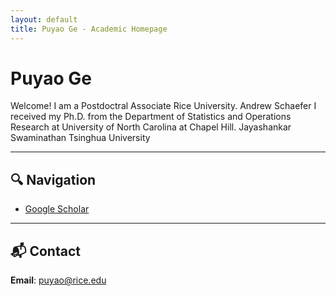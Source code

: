 ```yaml
---
layout: default
title: Puyao Ge - Academic Homepage
---
```


# Puyao Ge

Welcome! I am a Postdoctral Associate Rice University. Andrew Schaefer I received my Ph.D. from the Department of Statistics and Operations Research at University of North Carolina at Chapel Hill. Jayashankar Swaminathan Tsinghua University 

---

## 🔍 Navigation
- [Google Scholar](https://scholar.google.com/citations?user=eNtU8A4AAAAJ&hl=zh-CN&oi=ao) 

---

## 📬 Contact
**Email**: puyao@rice.edu
 

